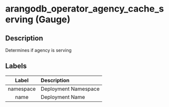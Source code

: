 # arangodb_operator_agency_cache_serving (Gauge)

## Description

Determines if agency is serving

## Labels

|   Label   | Description          |
|:---------:|:---------------------|
| namespace | Deployment Namespace |
|   name    | Deployment Name      |
